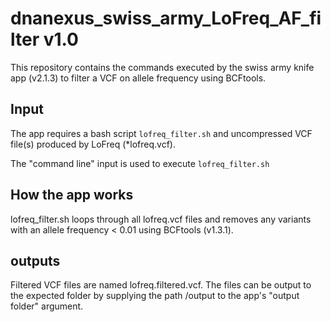 # dnanexus_swiss_army_LoFreq_AF_filter v1.0

This repository contains the commands executed by the swiss army knife app (v2.1.3) to filter a VCF on allele frequency using BCFtools.

## Input
The app requires a bash script `lofreq_filter.sh` and uncompressed VCF file(s) produced by LoFreq (*lofreq.vcf).

The "command line" input is used to execute `lofreq_filter.sh`

## How the app works
lofreq_filter.sh loops through all lofreq.vcf files and removes any variants with an allele frequency < 0.01 using BCFtools (v1.3.1).

## outputs
Filtered VCF files are named lofreq.filtered.vcf. The files can be output to the expected folder by supplying the path /output to the app's "output folder" argument.

